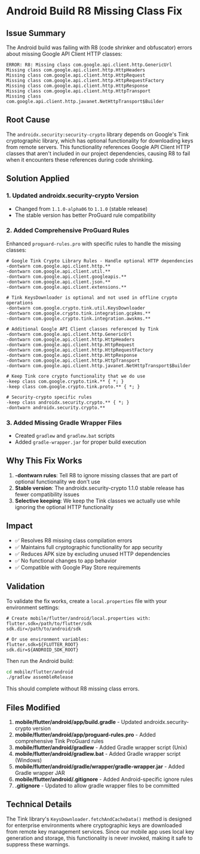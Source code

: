 # Android Build R8 Missing Class Fix

## Issue Summary

The Android build was failing with R8 (code shrinker and obfuscator) errors about missing Google API Client HTTP classes:

```
ERROR: R8: Missing class com.google.api.client.http.GenericUrl
Missing class com.google.api.client.http.HttpHeaders  
Missing class com.google.api.client.http.HttpRequest
Missing class com.google.api.client.http.HttpRequestFactory
Missing class com.google.api.client.http.HttpResponse
Missing class com.google.api.client.http.HttpTransport
Missing class com.google.api.client.http.javanet.NetHttpTransport$Builder
```

## Root Cause

The `androidx.security:security-crypto` library depends on Google's Tink cryptographic library, which has optional functionality for downloading keys from remote servers. This functionality references Google API Client HTTP classes that aren't included in our project dependencies, causing R8 to fail when it encounters these references during code shrinking.

## Solution Applied

### 1. Updated androidx.security-crypto Version
- Changed from `1.1.0-alpha06` to `1.1.0` (stable release)
- The stable version has better ProGuard rule compatibility

### 2. Added Comprehensive ProGuard Rules
Enhanced `proguard-rules.pro` with specific rules to handle the missing classes:

```proguard
# Google Tink Crypto Library Rules - Handle optional HTTP dependencies
-dontwarn com.google.api.client.http.**
-dontwarn com.google.api.client.util.**
-dontwarn com.google.api.client.googleapis.**
-dontwarn com.google.api.client.json.**
-dontwarn com.google.api.client.extensions.**

# Tink KeysDownloader is optional and not used in offline crypto operations  
-dontwarn com.google.crypto.tink.util.KeysDownloader
-dontwarn com.google.crypto.tink.integration.gcpkms.**
-dontwarn com.google.crypto.tink.integration.awskms.**

# Additional Google API Client classes referenced by Tink
-dontwarn com.google.api.client.http.GenericUrl
-dontwarn com.google.api.client.http.HttpHeaders
-dontwarn com.google.api.client.http.HttpRequest
-dontwarn com.google.api.client.http.HttpRequestFactory
-dontwarn com.google.api.client.http.HttpResponse
-dontwarn com.google.api.client.http.HttpTransport
-dontwarn com.google.api.client.http.javanet.NetHttpTransport$Builder

# Keep Tink core crypto functionality that we do use
-keep class com.google.crypto.tink.** { *; }
-keep class com.google.crypto.tink.proto.** { *; }

# Security-crypto specific rules
-keep class androidx.security.crypto.** { *; }
-dontwarn androidx.security.crypto.**
```

### 3. Added Missing Gradle Wrapper Files
- Created `gradlew` and `gradlew.bat` scripts
- Added `gradle-wrapper.jar` for proper build execution

## Why This Fix Works

1. **-dontwarn rules**: Tell R8 to ignore missing classes that are part of optional functionality we don't use
2. **Stable version**: The androidx.security-crypto 1.1.0 stable release has fewer compatibility issues
3. **Selective keeping**: We keep the Tink classes we actually use while ignoring the optional HTTP functionality

## Impact

- ✅ Resolves R8 missing class compilation errors  
- ✅ Maintains full cryptographic functionality for app security
- ✅ Reduces APK size by excluding unused HTTP dependencies
- ✅ No functional changes to app behavior
- ✅ Compatible with Google Play Store requirements

## Validation

To validate the fix works, create a `local.properties` file with your environment settings:

```properties
# Create mobile/flutter/android/local.properties with:
flutter.sdk=/path/to/flutter/sdk
sdk.dir=/path/to/android/sdk

# Or use environment variables:
flutter.sdk=${FLUTTER_ROOT}
sdk.dir=${ANDROID_SDK_ROOT}
```

Then run the Android build:
```bash
cd mobile/flutter/android
./gradlew assembleRelease
```

This should complete without R8 missing class errors.

## Files Modified

1. **mobile/flutter/android/app/build.gradle** - Updated androidx.security-crypto version
2. **mobile/flutter/android/app/proguard-rules.pro** - Added comprehensive Tink ProGuard rules
3. **mobile/flutter/android/gradlew** - Added Gradle wrapper script (Unix)
4. **mobile/flutter/android/gradlew.bat** - Added Gradle wrapper script (Windows)
5. **mobile/flutter/android/gradle/wrapper/gradle-wrapper.jar** - Added Gradle wrapper JAR
6. **mobile/flutter/android/.gitignore** - Added Android-specific ignore rules
7. **.gitignore** - Updated to allow gradle wrapper files to be committed

## Technical Details

The Tink library's `KeysDownloader.fetchAndCacheData()` method is designed for enterprise environments where cryptographic keys are downloaded from remote key management services. Since our mobile app uses local key generation and storage, this functionality is never invoked, making it safe to suppress these warnings.